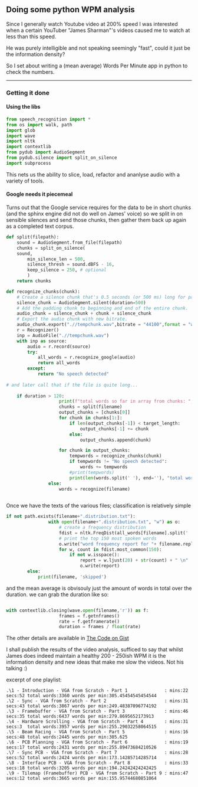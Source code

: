 ## Doing some python WPM analysis 

Since I generally watch Youtube video at 200% speed I was interested when a certain YouTuber "James Sharman"'s videos caused me to watch at less than this speed.

He was purely intelligible and not speaking seemingly "fast", could it just be the information density?

So I set about writing a (mean average) Words Per Minute app in python to check the numbers. 

---

### Getting it done

#### Using the libs

```python
from speech_recognition import *
from os import walk, path
import glob
import wave
import nltk
import contextlib
from pydub import AudioSegment
from pydub.silence import split_on_silence
import subprocess
```

This nets us the ability to slice, load, refactor and ananlyse audio with a variety of tools.

#### Google needs it piecemeal

Turns out that the Google service requires for the data to be in short chunks (and the sphinx engine did not do well on James' voice) so we split in on sensible silences and send those chunks, then gather them back up again as a completed text corpus.

```python
def split(filepath):
	sound = AudioSegment.from_file(filepath)
	chunks = split_on_silence(
	sound,
		min_silence_len = 500,
		silence_thresh = sound.dBFS - 16,
		keep_silence = 250, # optional
		)
	return chunks

def recognize_chunks(chunk):
	# Create a silence chunk that's 0.5 seconds (or 500 ms) long for padding.
	silence_chunk = AudioSegment.silent(duration=500)
	# Add the padding chunk to beginning and end of the entire chunk.
	audio_chunk = silence_chunk + chunk + silence_chunk
	# Export the audio chunk with new bitrate.
	audio_chunk.export(".//tempchunk.wav",bitrate = "44100",format = "wav")
	r = Recognizer()
	inp = AudioFile(".//tempchunk.wav")
	with inp as source:
		audio = r.record(source)
		try:
			all_words = r.recognize_google(audio)
			return all_words
		except:
			return "No speech detected"
            
# and later call that if the file is quite long...           
    
    if duration > 120:
					print(f"total words so far in array from chunks: ", end ='' )
					chunks = split(filename)
					output_chunks = [chunks[0]]
					for chunk in chunks[1:]:
						if len(output_chunks[-1]) < target_length:
							output_chunks[-1] += chunk
						else:
							output_chunks.append(chunk)

					for chunk in output_chunks:
						tempwords = recognize_chunks(chunk)
						if tempwords != "No speech detected":
							words += tempwords
						#print(tempwords)
						print(len(words.split(' '), end=''), "total words so far in array from chunks")
				else:
					words = recognize(filename)
    
```

Once we have the texts of the various files; classification is relatively simple

```python
if not path.exists(filename+".distribution.txt"):
				with open(filename+".distribution.txt", "w") as o:
					# create a frequency distribution
					fdist = nltk.FreqDist(all_words[filename].split(' '))
					# print the top 150 most spoken words
					o.write("word frequency report for "+ filename.replace('wav','')+"\n\n")
					for w, count in fdist.most_common(150):
						if not w.isspace():
							report = w.ljust(20) + str(count) + " \n"
							o.write(report)
		else:
			print(filename, 'skipped')
```

and the mean average is obvisouly just the amount of words in total over the duration. 
we can grab the duration like so:

```python

with contextlib.closing(wave.open(filename,'r')) as f:
					frames = f.getnframes()
					rate = f.getframerate()
					duration = frames / float(rate)
```

The other details are available in [The Code on Gist](https://gist.github.com/twobob/e772c3b207fc8cfca5c2e4008aefceb0)

I shall publish the results of the video analysis, sufficed to say that whilst James does indeed maintain a healthy 200 - 250ish WPM it is the information density and new ideas that make me slow the videos. Not his talking :)

excerpt of one playlist:

```
.\1 - Introduction - VGA from Scratch - Part 1              : mins:22 secs:52 total words:3360 words per min:305.45454545454544
.\2 - Sync - VGA from Scratch - Part 2                      : mins:31 secs:43 total words:3867 words per min:249.48387096774192
.\3 - Framebuffer - VGA from Scratch - Part 3               : mins:46 secs:35 total words:6437 words per min:279.8695652173913
.\4 - Hardware Scrolling - VGA from Scratch - Part 4        : mins:31 secs:3  total words:3957 words per min:255.29032258064515
.\5 - Beam Racing - VGA from Scratch - Part 5               : mins:16 secs:48 total words:2445 words per min:305.625
.\6 - PCB Planning - VGA from Scratch - Part 6              : mins:19 secs:17 total words:2431 words per min:255.89473684210526
.\7 - Sync PCB - VGA from Scratch - Part 7                  : mins:28 secs:52 total words:2424 words per min:173.14285714285714
.\8 - Interface PCB - VGA from Scratch - Part 8             : mins:33 secs:18 total words:3205 words per min:194.24242424242425
.\9 - Tilemap (Framebuffer) PCB - VGA from Scratch - Part 9 : mins:47 secs:12 total words:3665 words per min:155.95744680851064
```
